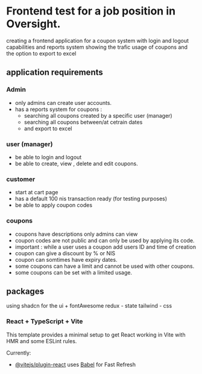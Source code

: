 # Frontend test for a job position in Oversight.

creating a frontend application
for a coupon system
with login and logout capabilities
and reports system showing the trafic usage of coupons and the option to export to excel

## application requirements  

### Admin
* only admins can create user accounts. 
* has a reports system for coupons :
  - searching all coupons created by a specific user (manager)
  - searching all coupons between/at cetrain dates
  - and export to excel

### user (manager)
* be able to login and logout 
* be able to create, view , delete and edit coupons.

### customer
* start at cart page 
* has a default 100 nis transaction ready (for testing purposes) 
* be able to apply coupon codes 

### coupons
* coupons have descriptions only admins can view
* coupon codes are not public and can only be used by applying its code.
* important : while a user uses a coupon add users ID and time of creation
* coupon can give a discount by % or NIS
* coupon can somtimes have expiry dates.
* some coupons can have a limit and cannot be used with other coupons.
* some coupons can be set with a limited usage.

## packages
using shadcn for the ui + fontAwesome
redux - state
tailwind - css


### React + TypeScript + Vite

This template provides a minimal setup to get React working in Vite with HMR and some ESLint rules.

Currently:

- [@vitejs/plugin-react](https://github.com/vitejs/vite-plugin-react/blob/main/packages/plugin-react/README.md) uses [Babel](https://babeljs.io/) for Fast Refresh

